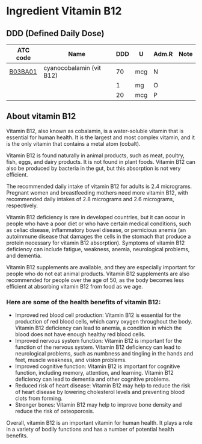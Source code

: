 # Ingredient Vitamin B12

## DDD (Defined Daily Dose)

| ATC code                                                    | Name                     | DDD  |   U | Adm.R | Note |
|---|---|---|---|---|---|
| [B03BA01](https://www.whocc.no/atc_ddd_index/?code=B03BA01) |	cyanocobalamin (vit B12) | 70   | mcg | N     |      |
|                                                             |                          | 1    | mg  | O     |      |
|                                                             |                          | 20   | mcg | P     |      |

## About vitamin B12

Vitamin B12, also known as cobalamin, is a water-soluble vitamin that is essential for human health. It is the largest and most complex vitamin, and it is the only vitamin that contains a metal atom (cobalt).

Vitamin B12 is found naturally in animal products, such as meat, poultry, fish, eggs, and dairy products. It is not found in plant foods. Vitamin B12 can also be produced by bacteria in the gut, but this absorption is not very efficient.

The recommended daily intake of vitamin B12 for adults is 2.4 micrograms. Pregnant women and breastfeeding mothers need more vitamin B12, with recommended daily intakes of 2.8 micrograms and 2.6 micrograms, respectively.

Vitamin B12 deficiency is rare in developed countries, but it can occur in people who have a poor diet or who have certain medical conditions, such as celiac disease, inflammatory bowel disease, or pernicious anemia (an autoimmune disease that damages the cells in the stomach that produce a protein necessary for vitamin B12 absorption). Symptoms of vitamin B12 deficiency can include fatigue, weakness, anemia, neurological problems, and dementia.

Vitamin B12 supplements are available, and they are especially important for people who do not eat animal products. Vitamin B12 supplements are also recommended for people over the age of 50, as the body becomes less efficient at absorbing vitamin B12 from food as we age.

### Here are some of the health benefits of vitamin B12:

- Improved red blood cell production: Vitamin B12 is essential for the production of red blood cells, which carry oxygen throughout the body. Vitamin B12 deficiency can lead to anemia, a condition in which the blood does not have enough healthy red blood cells.
- Improved nervous system function: Vitamin B12 is important for the function of the nervous system. Vitamin B12 deficiency can lead to neurological problems, such as numbness and tingling in the hands and feet, muscle weakness, and vision problems.
- Improved cognitive function: Vitamin B12 is important for cognitive function, including memory, attention, and learning. Vitamin B12 deficiency can lead to dementia and other cognitive problems.
- Reduced risk of heart disease: Vitamin B12 may help to reduce the risk of heart disease by lowering cholesterol levels and preventing blood clots from forming.
- Stronger bones: Vitamin B12 may help to improve bone density and reduce the risk of osteoporosis.

Overall, vitamin B12 is an important vitamin for human health. It plays a role in a variety of bodily functions and has a number of potential health benefits.